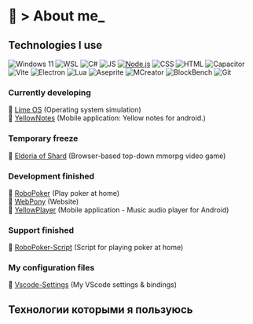 # 🍍 > About me_ 

## Technologies I use
![Windows 11](https://img.shields.io/badge/Windows_11-0078D4?logo=windows11&logoColor=white)
![WSL](https://img.shields.io/badge/Linux_WSL-4D4D4D?logo=linux&logoColor=white)
![C#](https://img.shields.io/badge/C%23-239120?logo=sharp&logoColor=white&color=blue)
![JS](https://img.shields.io/badge/JS-white?logo=javascript&logoColor=white&color=yellow)
[![Node.js](https://img.shields.io/badge/Node.js-339933?logo=nodedotjs&logoColor=white)](https://nodejs.org/)
![CSS](https://img.shields.io/badge/CSS-1572B6?logo=css&logoColor=white&color=yellow)
![HTML](https://img.shields.io/badge/HTML-E34F26?logo=html5&logoColor=white&color=orange)
![Capacitor](https://img.shields.io/badge/Capacitor-119EFF?logo=capacitor&logoColor=white)
![Vite](https://img.shields.io/badge/Vite-646CFF?logo=vite&logoColor=white)
![Electron](https://img.shields.io/badge/Electron-47848F?logo=electron&logoColor=white)
![Lua](https://img.shields.io/badge/Lua-2C2D72?logo=lua&logoColor=white)
![Aseprite](https://img.shields.io/badge/Aseprite-000000?logo=Aseprite&logoColor=white&color=7D929E)
![MCreator](https://img.shields.io/badge/MCreator-FF6D01?logo=minecraft&logoColor=white)
![BlockBench](https://img.shields.io/badge/BlockBench-000000?logo=BlockBench&logoColor=white&color=3D8FCC)
![Git](https://img.shields.io/badge/Git-%23F05032.svg?logo=git&logoColor=white)

### Currently developing
📄 <a href="https://github.com/Kisonix-Dev/Lime" target="_blank" rel="noopener noreferrer" alt="Lime OS">Lime OS</a> (Operating system simulation)<br>
📄 <a href="https://github.com/Kisonix-Dev/YellowNotes" target="_blank" rel="noopener noreferrer" alt="YellowNotes">YellowNotes</a> (Mobile application: Yellow notes for android.)<br>

### Temporary freeze 
📄 <a href="https://github.com/Kisonix-Dev/Eldoria-of-Shard" target="_blank" rel="noopener noreferrer" alt="Eldoria of Shard">Eldoria of Shard</a> (Browser-based top-down mmorpg video game)<br>

### Development finished 
📄 <a href="https://github.com/Kisonix-Dev/RoboPoker" target="_blank" rel="noopener noreferrer" alt="RoboPoker">RoboPoker</a> (Play poker at home)<br>
📄 <a href="https://github.com/Kisonix-Dev/WebPony" target="_blank" rel="noopener noreferrer" alt="WebPony">WebPony</a> (Website)<br>
📄 <a href="https://github.com/Kisonix-Dev/YellowPlayer" target="_blank" rel="noopener noreferrer" alt="YellowPlayer">YellowPlayer</a> (Mobile application - Music audio player for Android)<br>

### Support finished
📄 <a href="https://github.com/Kisonix-Dev/RoboPoker-Script" target="_blank" rel="noopener noreferrer" alt="RoboPoker-Script">RoboPoker-Script</a> (Script for playing poker at home)<br>

### My configuration files
📄 <a href="https://github.com/Kisonix-Dev/Vscode-Settings" target="_blank" rel="noopener noreferrer" alt="Vscode-Settings">Vscode-Settings</a> (My VScode settings & bindings)<br>

## Технологии которыми я пользуюсь 

